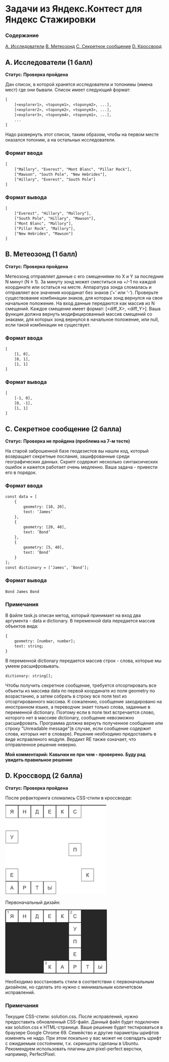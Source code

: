 # Задачи из Яндекс.Контест для Яндекс Стажировки

### Содержание
[А. Исследователи](#explorers)
[В. Метеозонд](#meteosond)
[С. Секретное сообщение](#secret)
[D. Кроссворд](#crossword)

<a name="explorers">

## A. Исследователи (1 балл)

</a>

**Статус: Проверка пройдена**

Дан список, в которой хранятся исследователи и топонимы (имена мест) где они бывали. Список имеет следующий формат:

    [  
        [<explorer1>, <toponym1>, <toponym2>, ...],  
        [<explorer2>, <toponym2>, <toponym3>, ...],  
        [<explorer3>, <toponym4>, <toponym1>, ...],  
        ...  
    ]

Надо развернуть этот список, таким образом, чтобы на первом месте оказался топоним, а на остальных исследователи.

### Формат ввода

    [  
        ["Mallory", "Everest", "Mont Blanc", "Pillar Rock"],  
        ["Mawson", "South Pole", "New Hebrides"],  
        ["Hillary", "Everest", "South Pole"]  
    ]

### Формат вывода

    [  
        ["Everest", "Hillary", "Mallory"],  
        ["South Pole", "Hillary", "Mawson"],  
        ["Mont Blanc", "Mallory"],  
        ["Pillar Rock", "Mallory"],  
        ["New Hebrides", "Mawson"]  
    ]

<a name="meteosond">

## B. Метеозонд (1 балл)

</a>

**Статус: Проверка пройдена**

Метеозонд отправляет данные с его смещениями по X и Y за последние N минут (N ≥ 1). За минуту зонд может сместиться на +/-1 по каждой координате или остаться на месте.
Аппаратура зонда сломалась и отправляет все значения координат без знаков (’+’ или ’-’). 
Проверьте существование комбинации знаков, для которых зонд вернулся на свое начальное положение.
На вход данные передаются как массив из N смещений. Каждое смещение имеет формат: [<diff_X>, <diff_Y>].
Ваша функция должна вернуть модифицированный массив смещений со знаками, для которых зонд вернулся в начальное положение, или null, если такой комбинации не существует.

### Формат ввода

    [  
        [1, 0],  
        [0, 1],  
        [1, 1]  
    ]

### Формат вывода

    [  
        [-1, 0],  
        [0, -1],  
        [1, 1]  
    ]

<a name="secret">

## C. Секретное сообщение (2 балла)

</a>

**Статус: Проверка не пройдена (проблема на 7-м тесте)**

На старой заброшенной базе геодезистов вы нашли код, который возвращает секретные послания, зашифрованные среди географических данных. Скрипт содержит несколько синтаксических ошибок и кажется работает очень медленно. Ваша задача - привести его в порядок.

### Формат ввода

    const data = [  
        {  
            geometry: [10, 20],  
            text: ’James’  
        },  
        {  
            geometry: [20, 40],  
            text: ’Bond’  
        },  
        {  
            geometry: [5, 40],  
            text: ’Bond’  
        }  
    ];  
    const dictionary = [’James’, ’Bond’];

### Формат вывода

    Bond James Bond

### Примечания

В файле task.js описан метод, который принимает на вход два аргумента - data и dictionary. В переменной data передается массив объектов вида:

    {  
        geometry: [number, number];  
        text: string;  
    }

В переменной dictionary передается массив строк - слова, которые мы умеем расшифровывать.

    dictionary: string[];

Чтобы получить секретное сообщение, требуется отсортировать все объекты из массива data по первой координате из поля geometry по возрастанию, а затем собрать в строку все поля text из отсортированного массива.
К сожалению, сообщение закодировано на иностранном языке, а переводчик знает только слова, заданные в переменной dictionary. Поэтому если в поле text встречается слово, которого нет в массиве dictionary, сообщение невозможно расшифровать.
Программа должна вернуть полученное сообщение или строку "Unreadable message"(в случае, если сообщение содержит слова, которых нет в словаре).
Решение необходимо предоставить в виде исправленого модуля.
Вердикт RE также означает, что отправленное решение неверно.

**Мой комментарий: Кавычки не при чем - проверено. Буду рад увидеть правильное решение**

<a name="crossword">

## D. Кроссворд (2 балла)

</a>

**Статус: Проверка пройдена**

После рефакторинга сломались CSS-стили в кроссворде:

![after-refactoring](afterRefactoring.png)

Первоначальный дизайн:

![first-design](firstDesign.png)

Необходимо восстановить стили в соответствии с первоначальным дизайном, но сделать это нужно с минимальным количетсвом исправлений.

### Примечания
Текущие CSS-стили: solution.css.
После исправлений, нужно предоставить обновленный CSS-файл. Данный файл будет подключен как solution.css к HTML-странице.
Ваше решение будет тестироваться в браузере Google Chrome 69. Семейство и другие параметры шрифтов изменять не надо. При этом локально у вас может не совпадать шрифт с ожидаемым состоянием, т.к. скриншоты сделаны в Ubuntu.
Рекомендуем использовать плагины для pixel-perfect верстки, например, PerfectPixel.